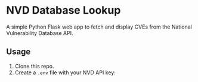 # NVD Database Lookup

A simple Python Flask web app to fetch and display CVEs from the National Vulnerability Database API.

## Usage

1. Clone this repo.
2. Create a `.env` file with your NVD API key:
